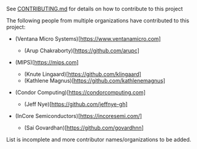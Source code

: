See [CONTRIBUTING.md](CONTRIBUTING.md) for details on how to contribute to this project

The following people from multiple organizations have contributed to this project:

* (Ventana Micro Systems)[https://www.ventanamicro.com]
  * (Arup Chakraborty)[https://github.com/arupc]

* (MIPS)[https://mips.com] 
  * (Knute Lingaard)[https://github.com/klingaard]
  * (Kathlene Magnus)[https://github.com/kathlenemagnus]

* (Condor Computing)[https://condorcomputing.com]
  * (Jeff Nye)[https://github.com/jeffnye-gh]

* (InCore Semiconductors)[https://incoresemi.com/]
  * (Sai Govardhan)[https://github.com/govardhnn]

List is incomplete and more contributor names/organizations to be added. 
